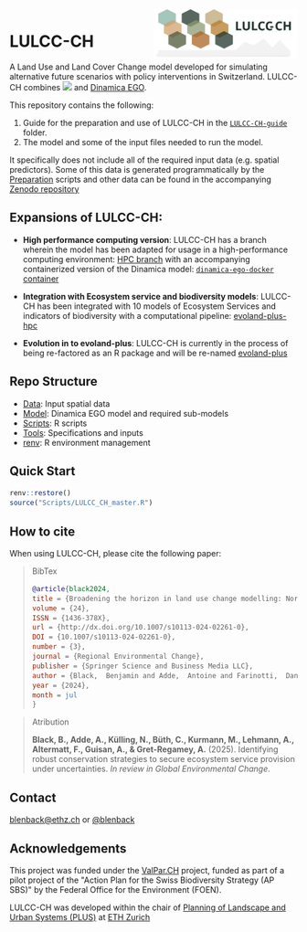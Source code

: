 <img src="https://github.com/blenback/LULCC-CH/blob/main/LULCC-CH-guide/img/LULCC-CH-logo.svg" alt="LULCC-CH logo" align="right" width="50%"/>

# **LULCC-CH**

A Land Use and Land Cover Change model developed for simulating
alternative future scenarios with policy interventions in Switzerland.
LULCC-CH combines
![](https://img.shields.io/badge/R-276DC3?style=flat&logo=r&logoColor=white)
and [Dinamica EGO](https://csr.ufmg.br/dinamica/).

This repository contains the following:

1.  Guide for the preparation and use of LULCC-CH in the
    [`LULCC-CH-guide`](LULCC-CH-guide) folder.
2.  The model and some of the input files needed to run the model.

It specifically does not include all of the required input data (e.g.
spatial predictors). Some of this data is generated programmatically by
the [Preparation](Scripts/Preparation) scripts and other data can be
found in the accompanying [Zenodo
repository](https://doi.org/10.5281/zenodo.8263509)

## Expansions of LULCC-CH:

-   **High performance computing version**: LULCC-CH has a branch
    wherein the model has been adapted for usage in a high-performance
    computing environment: [HPC
    branch](https://github.com/blenback/LULCC-CH/tree/hpc) with an
    accompanying containerized version of the Dinamica model:
    [`dinamica-ego-docker`
    container](https://github.com/cbueth/dinamica-ego-docker/)

-   **Integration with Ecosystem service and biodiversity models**:
    LULCC-CH has been integrated with 10 models of Ecosystem Services
    and indicators of biodiversity with a computational pipeline:
    [evoland-plus-hpc](https://github.com/ethzplus/evoland-plus-HPC)

-   **Evolution in to evoland-plus**: LULCC-CH is currently in the
    process of being re-factored as an R package and will be re-named
    [evoland-plus](https://github.com/ethzplus/evoland-plus)

## Repo Structure

-   [Data](Data): Input spatial data
-   [Model](Model): Dinamica EGO model and required sub-models
-   [Scripts](Scripts): R scripts
-   [Tools](Tools): Specifications and inputs
-   [renv](renv): R environment management

## Quick Start

``` r
renv::restore()
source("Scripts/LULCC_CH_master.R")
```

## How to cite

When using LULCC-CH, please cite the following paper:

> BibTex
>
> ``` bibtex
> @article{black2024,
> title = {Broadening the horizon in land use change modelling: Normative scenarios for nature positive futures in Switzerland},
> volume = {24},
> ISSN = {1436-378X},
> url = {http://dx.doi.org/10.1007/s10113-024-02261-0},
> DOI = {10.1007/s10113-024-02261-0},
> number = {3},
> journal = {Regional Environmental Change},
> publisher = {Springer Science and Business Media LLC},
> author = {Black,  Benjamin and Adde,  Antoine and Farinotti,  Daniel and Guisan,  Antoine and K\"{u}lling,  Nathan and Kurmann,  Manuel and Martin,  Caroline and Mayer,  Paula and Rabe,  Sven-Erik and Streit,  Jan and Zekollari,  Harry and Gr\^et-Regamey,  Adrienne},
> year = {2024},
> month = jul
> }
> ```

> Atribution
>
> **Black, B., Adde, A., Külling, N., Büth, C., Kurmann, M., Lehmann,
> A., Altermatt, F., Guisan, A., & Gret-Regamey, A.** (2025).
> Identifying robust conservation strategies to secure ecosystem service
> provision under uncertainties. *In review in Global Environmental
> Change*.

## Contact

[blenback\@ethz.ch](mailto:blenback@ethz.ch) or
[\@blenback](https://github.com/blenback)

## Acknowledgements

This project was funded under the
[ValPar.CH](https://valpar.ch/index_en.php?page=home_en) project, funded
as part of a pilot project of the "Action Plan for the Swiss
Biodiversity Strategy (AP SBS)" by the Federal Office for the
Environment (FOEN).

LULCC-CH was developed within the chair of [Planning of Landscape and
Urban Systems (PLUS)](https://plus.ethz.ch/) at [ETH
Zurich](https://www.ethz.ch/en.html)
